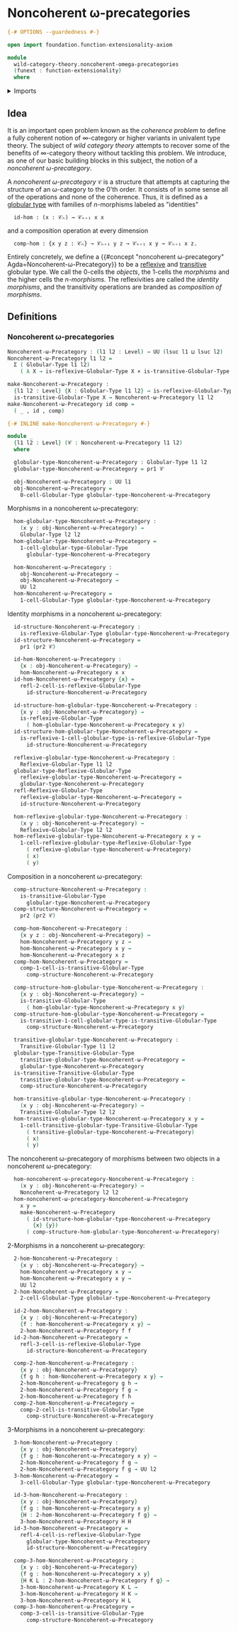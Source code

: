# Noncoherent ω-precategories

```agda
{-# OPTIONS --guardedness #-}

open import foundation.function-extensionality-axiom

module
  wild-category-theory.noncoherent-omega-precategories
  (funext : function-extensionality)
  where
```

<details><summary>Imports</summary>

```agda
open import category-theory.precategories funext

open import foundation.action-on-identifications-binary-functions
open import foundation.cartesian-product-types funext
open import foundation.dependent-pair-types
open import foundation.function-types funext
open import foundation.homotopies funext
open import foundation.identity-types funext
open import foundation.sets funext
open import foundation.strictly-involutive-identity-types funext
open import foundation.universe-levels

open import globular-types.globular-types
open import globular-types.reflexive-globular-types funext
open import globular-types.transitive-globular-types funext
```

</details>

## Idea

It is an important open problem known as the _coherence problem_ to define a
fully coherent notion of $∞$-category or higher variants in univalent type
theory. The subject of _wild category theory_ attempts to recover some of the
benefits of $∞$-category theory without tackling this problem. We introduce, as
one of our basic building blocks in this subject, the notion of a _noncoherent
ω-precategory_.

A _noncoherent ω-precategory_ `𝒞` is a structure that attempts at capturing the
structure of an ω-category to the $0$'th order. It consists of in some sense all
of the operations and none of the coherence. Thus, it is defined as a
[globular type](globular-types.globular-types.md) with families of $n$-morphisms
labeled as "identities"

```text
  id-hom : (x : 𝒞ₙ) → 𝒞ₙ₊₁ x x
```

and a composition operation at every dimension

```text
  comp-hom : {x y z : 𝒞ₙ} → 𝒞ₙ₊₁ y z → 𝒞ₙ₊₁ x y → 𝒞ₙ₊₁ x z.
```

Entirely concretely, we define a
{{#concept "noncoherent ω-precategory" Agda=Noncoherent-ω-Precategory}} to be a
[reflexive](globular-types.reflexive-globular-types.md) and
[transitive](globular-types.transitive-globular-types.md) globular type. We call
the 0-cells the _objects_, the 1-cells the _morphisms_ and the higher cells the
_$n$-morphisms_. The reflexivities are called the _identity morphisms_, and the
transitivity operations are branded as _composition of morphisms_.

## Definitions

### Noncoherent ω-precategories

```agda
Noncoherent-ω-Precategory : (l1 l2 : Level) → UU (lsuc l1 ⊔ lsuc l2)
Noncoherent-ω-Precategory l1 l2 =
  Σ ( Globular-Type l1 l2)
    ( λ X → is-reflexive-Globular-Type X × is-transitive-Globular-Type X)

make-Noncoherent-ω-Precategory :
  {l1 l2 : Level} {X : Globular-Type l1 l2} → is-reflexive-Globular-Type X →
  is-transitive-Globular-Type X → Noncoherent-ω-Precategory l1 l2
make-Noncoherent-ω-Precategory id comp =
  ( _ , id , comp)

{-# INLINE make-Noncoherent-ω-Precategory #-}

module _
  {l1 l2 : Level} (𝒞 : Noncoherent-ω-Precategory l1 l2)
  where

  globular-type-Noncoherent-ω-Precategory : Globular-Type l1 l2
  globular-type-Noncoherent-ω-Precategory = pr1 𝒞

  obj-Noncoherent-ω-Precategory : UU l1
  obj-Noncoherent-ω-Precategory =
    0-cell-Globular-Type globular-type-Noncoherent-ω-Precategory
```

Morphisms in a noncoherent ω-precategory:

```agda
  hom-globular-type-Noncoherent-ω-Precategory :
    (x y : obj-Noncoherent-ω-Precategory) →
    Globular-Type l2 l2
  hom-globular-type-Noncoherent-ω-Precategory =
    1-cell-globular-type-Globular-Type
      globular-type-Noncoherent-ω-Precategory

  hom-Noncoherent-ω-Precategory :
    obj-Noncoherent-ω-Precategory →
    obj-Noncoherent-ω-Precategory →
    UU l2
  hom-Noncoherent-ω-Precategory =
    1-cell-Globular-Type globular-type-Noncoherent-ω-Precategory
```

Identity morphisms in a noncoherent ω-precategory:

```agda
  id-structure-Noncoherent-ω-Precategory :
    is-reflexive-Globular-Type globular-type-Noncoherent-ω-Precategory
  id-structure-Noncoherent-ω-Precategory =
    pr1 (pr2 𝒞)

  id-hom-Noncoherent-ω-Precategory :
    {x : obj-Noncoherent-ω-Precategory} →
    hom-Noncoherent-ω-Precategory x x
  id-hom-Noncoherent-ω-Precategory {x} =
    refl-2-cell-is-reflexive-Globular-Type
      id-structure-Noncoherent-ω-Precategory

  id-structure-hom-globular-type-Noncoherent-ω-Precategory :
    {x y : obj-Noncoherent-ω-Precategory} →
    is-reflexive-Globular-Type
      ( hom-globular-type-Noncoherent-ω-Precategory x y)
  id-structure-hom-globular-type-Noncoherent-ω-Precategory =
    is-reflexive-1-cell-globular-type-is-reflexive-Globular-Type
      id-structure-Noncoherent-ω-Precategory

  reflexive-globular-type-Noncoherent-ω-Precategory :
    Reflexive-Globular-Type l1 l2
  globular-type-Reflexive-Globular-Type
    reflexive-globular-type-Noncoherent-ω-Precategory =
    globular-type-Noncoherent-ω-Precategory
  refl-Reflexive-Globular-Type
    reflexive-globular-type-Noncoherent-ω-Precategory =
    id-structure-Noncoherent-ω-Precategory

  hom-reflexive-globular-type-Noncoherent-ω-Precategory :
    (x y : obj-Noncoherent-ω-Precategory) →
    Reflexive-Globular-Type l2 l2
  hom-reflexive-globular-type-Noncoherent-ω-Precategory x y =
    1-cell-reflexive-globular-type-Reflexive-Globular-Type
      ( reflexive-globular-type-Noncoherent-ω-Precategory)
      ( x)
      ( y)
```

Composition in a noncoherent ω-precategory:

```agda
  comp-structure-Noncoherent-ω-Precategory :
    is-transitive-Globular-Type
      globular-type-Noncoherent-ω-Precategory
  comp-structure-Noncoherent-ω-Precategory =
    pr2 (pr2 𝒞)

  comp-hom-Noncoherent-ω-Precategory :
    {x y z : obj-Noncoherent-ω-Precategory} →
    hom-Noncoherent-ω-Precategory y z →
    hom-Noncoherent-ω-Precategory x y →
    hom-Noncoherent-ω-Precategory x z
  comp-hom-Noncoherent-ω-Precategory =
    comp-1-cell-is-transitive-Globular-Type
      comp-structure-Noncoherent-ω-Precategory

  comp-structure-hom-globular-type-Noncoherent-ω-Precategory :
    {x y : obj-Noncoherent-ω-Precategory} →
    is-transitive-Globular-Type
      ( hom-globular-type-Noncoherent-ω-Precategory x y)
  comp-structure-hom-globular-type-Noncoherent-ω-Precategory =
    is-transitive-1-cell-globular-type-is-transitive-Globular-Type
      comp-structure-Noncoherent-ω-Precategory

  transitive-globular-type-Noncoherent-ω-Precategory :
    Transitive-Globular-Type l1 l2
  globular-type-Transitive-Globular-Type
    transitive-globular-type-Noncoherent-ω-Precategory =
    globular-type-Noncoherent-ω-Precategory
  is-transitive-Transitive-Globular-Type
    transitive-globular-type-Noncoherent-ω-Precategory =
    comp-structure-Noncoherent-ω-Precategory

  hom-transitive-globular-type-Noncoherent-ω-Precategory :
    (x y : obj-Noncoherent-ω-Precategory) →
    Transitive-Globular-Type l2 l2
  hom-transitive-globular-type-Noncoherent-ω-Precategory x y =
    1-cell-transitive-globular-type-Transitive-Globular-Type
      ( transitive-globular-type-Noncoherent-ω-Precategory)
      ( x)
      ( y)
```

The noncoherent ω-precategory of morphisms between two objects in a noncoherent
ω-precategory:

```agda
  hom-noncoherent-ω-precategory-Noncoherent-ω-Precategory :
    (x y : obj-Noncoherent-ω-Precategory) →
    Noncoherent-ω-Precategory l2 l2
  hom-noncoherent-ω-precategory-Noncoherent-ω-Precategory
    x y =
    make-Noncoherent-ω-Precategory
      ( id-structure-hom-globular-type-Noncoherent-ω-Precategory
        {x} {y})
      ( comp-structure-hom-globular-type-Noncoherent-ω-Precategory)
```

2-Morphisms in a noncoherent ω-precategory:

```agda
  2-hom-Noncoherent-ω-Precategory :
    {x y : obj-Noncoherent-ω-Precategory} →
    hom-Noncoherent-ω-Precategory x y →
    hom-Noncoherent-ω-Precategory x y →
    UU l2
  2-hom-Noncoherent-ω-Precategory =
    2-cell-Globular-Type globular-type-Noncoherent-ω-Precategory

  id-2-hom-Noncoherent-ω-Precategory :
    {x y : obj-Noncoherent-ω-Precategory}
    {f : hom-Noncoherent-ω-Precategory x y} →
    2-hom-Noncoherent-ω-Precategory f f
  id-2-hom-Noncoherent-ω-Precategory =
    refl-3-cell-is-reflexive-Globular-Type
      id-structure-Noncoherent-ω-Precategory

  comp-2-hom-Noncoherent-ω-Precategory :
    {x y : obj-Noncoherent-ω-Precategory}
    {f g h : hom-Noncoherent-ω-Precategory x y} →
    2-hom-Noncoherent-ω-Precategory g h →
    2-hom-Noncoherent-ω-Precategory f g →
    2-hom-Noncoherent-ω-Precategory f h
  comp-2-hom-Noncoherent-ω-Precategory =
    comp-2-cell-is-transitive-Globular-Type
      comp-structure-Noncoherent-ω-Precategory
```

3-Morphisms in a noncoherent ω-precategory:

```agda
  3-hom-Noncoherent-ω-Precategory :
    {x y : obj-Noncoherent-ω-Precategory}
    {f g : hom-Noncoherent-ω-Precategory x y} →
    2-hom-Noncoherent-ω-Precategory f g →
    2-hom-Noncoherent-ω-Precategory f g → UU l2
  3-hom-Noncoherent-ω-Precategory =
    3-cell-Globular-Type globular-type-Noncoherent-ω-Precategory

  id-3-hom-Noncoherent-ω-Precategory :
    {x y : obj-Noncoherent-ω-Precategory}
    {f g : hom-Noncoherent-ω-Precategory x y}
    {H : 2-hom-Noncoherent-ω-Precategory f g} →
    3-hom-Noncoherent-ω-Precategory H H
  id-3-hom-Noncoherent-ω-Precategory =
    refl-4-cell-is-reflexive-Globular-Type
      globular-type-Noncoherent-ω-Precategory
      id-structure-Noncoherent-ω-Precategory

  comp-3-hom-Noncoherent-ω-Precategory :
    {x y : obj-Noncoherent-ω-Precategory}
    {f g : hom-Noncoherent-ω-Precategory x y}
    {H K L : 2-hom-Noncoherent-ω-Precategory f g} →
    3-hom-Noncoherent-ω-Precategory K L →
    3-hom-Noncoherent-ω-Precategory H K →
    3-hom-Noncoherent-ω-Precategory H L
  comp-3-hom-Noncoherent-ω-Precategory =
    comp-3-cell-is-transitive-Globular-Type
      comp-structure-Noncoherent-ω-Precategory
```
